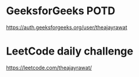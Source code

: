 # GeeksforGeeks POTD
https://auth.geeksforgeeks.org/user/theajayrawat
# LeetCode daily challenge
https://leetcode.com/theajayrawat/

